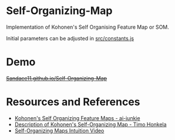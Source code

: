 # Self-Organizing-Map
   Implementation of Kohonen's Self Organising Feature Map or SOM.
   
   Initial parameters can be adjusted in [src/constants.js](https://github.com/Sandace11/Self-Organizing-Map/blob/main/src/constants.js)  
# Demo
   [~~Sandace11.github.io/Self-Organizing-Map~~](https://sandace11.github.io/Self-Organizing-Map/index.html)
# Resources and References
 - [Kohonen's Self Organizing Feature Maps - ai-junkie](http://www.ai-junkie.com/ann/som/som1.html)
 - [Description of Kohonen's Self-Organizing Map - Timo Honkela](http://www.mlab.uiah.fi/~timo/som/thesis-som.html)
 - [Self-Organizing Maps Intuition Video](https://youtu.be/g8O6e9C_CfY?t=544)

